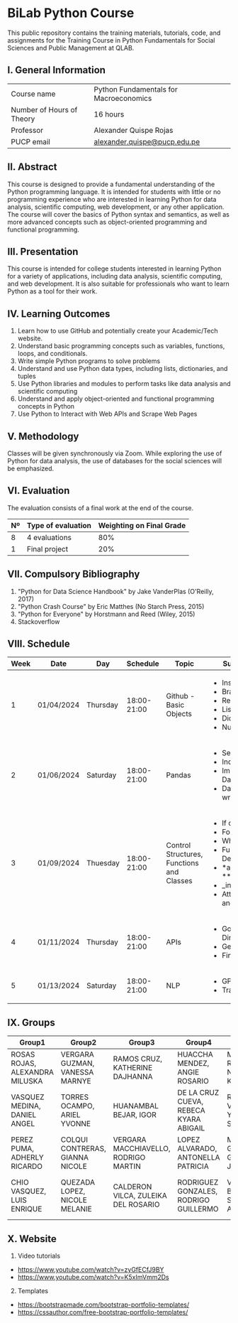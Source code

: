 # BiLab Python Course

This public repository contains the training materials, tutorials, code, and assignments for the Training Course in Python Fundamentals for Social Sciences and Public Management at QLAB.

## I. General Information

|  | | 
|:-------------------|---|
| Course name | Python Fundamentals for Macroeconomics | 
| Number of Hours of Theory | 16 hours |
| Professor | Alexander Quispe Rojas |
| PUCP email | alexander.quispe@pucp.edu.pe |


## II. Abstract

This course is designed to provide a fundamental understanding of the Python programming language. It is intended for students with little or no programming experience who are interested in learning Python for data analysis, scientific computing, web development, or any other application. The course will cover the basics of Python syntax and semantics, as well as more advanced concepts such as object-oriented programming and functional programming.

## III. Presentation

This course is intended for college students interested in learning Python for a variety of applications, including data analysis, scientific computing, and web development. It is also suitable for professionals who want to learn Python as a tool for their work.

## IV. Learning Outcomes

1.	Learn how to use GitHub and potentially create your Academic/Tech website.
2.	Understand basic programming concepts such as variables, functions, loops, and conditionals.
3.	Write simple Python programs to solve problems
4.	Understand and use Python data types, including lists, dictionaries, and tuples
5.	Use Python libraries and modules to perform tasks like data analysis and scientific computing
6.	Understand and apply object-oriented and functional programming concepts in Python
7.	Use Python to Interact with Web APIs and Scrape Web Pages

## V. Methodology

Classes will be given synchronously via Zoom. While exploring the use of Python for data analysis, the use of databases for the social sciences will be emphasized.

## VI. Evaluation

The evaluation consists of a final work at the end of the course.

| Nº | Type of evaluation | Weighting on Final Grade |
|:-------------------|---| ---|
| 8 | 4 evaluations | 80% |
| 1 | Final project | 20%|

## VII. Compulsory Bibliography

1.	"Python for Data Science Handbook" by Jake VanderPlas (O'Reilly, 2017) 
2.	"Python Crash Course" by Eric Matthes (No Starch Press, 2015) 
3.	"Python for Everyone" by Horstmann and Reed (Wiley, 2015)
4.	Stackoverflow

## VIII. Schedule

|Week|Date|Day|Schedule|Topic|Subtopic
|---|---|---|---|---|---
|1|01/04/2024|Thursday|18:00-21:00| Github - Basic Objects| <ul>  <li>Installation</li>   <li>Branches</li>   <li>Repository </li> <li>Lists</li>   <li>Dictionaries</li>   <li>NumPy </li> </ul>   
|2|01/06/2024|Saturday|18:00-21:00| Pandas | <ul>  <li> Series </li>   <li>Indexing</li>   <li>Importing Data </li> <li> Data wrangling </li> </ul>      
|3|01/09/2024|Thuesday|18:00-21:00 | Control Structures, Functions and Classes| <ul>  <li> If condition </li>   <li> For loop</li>   <li> While Loop</li> <li> Function Definitions </li>   <li> *args and **kwwargs </li>   <li> \_init_</li> <li> Attributes and Methods</li> </ul>    
|4|01/11/2024|Thursday|18:00-21:00| APIs| <ul>  <li>Google Directions</li>   <li>Geolocation</li> <li>Finance APIs</li> </ul>   
|5|01/13/2024|Saturday|18:00-21:00| NLP| <ul>  <li> GPT-4 </li>   <li> Transformers </li>   </ul> 

## IX. Groups
| Group1                         | Group2                          | Group3                               | Group4                                 | Group5                             | Group6                              | Group7                                    | Group8                            | Group9                              |
| ------------------------------ | ------------------------------- | ------------------------------------ | -------------------------------------- | ---------------------------------- | ----------------------------------- | ----------------------------------------- | --------------------------------- | ----------------------------------- |
| ROSAS ROJAS, ALEXANDRA MILUSKA | VERGARA GUZMAN, VANESSA MARNYE  | RAMOS CRUZ, KATHERINE DAJHANNA       | HUACCHA MENDEZ, ANGIE ROSARIO          | MUÑOZ ROSADIO, NATALY KAHLIL       | SANDOVAL SILVA, ALEJANDRO JESUS     | ACERO HILARES, ANDREA ALESSANDRA          | CALDERON GONZALES, JOE ADRIAN     | QUILCATE CASTAÑEDA, CAMILA          |
| VASQUEZ MEDINA, DANIEL ANGEL   | TORRES OCAMPO, ARIEL YVONNE     | HUANAMBAL BEJAR, IGOR                | DE LA CRUZ CUEVA, REBECA KYARA ABIGAIL | RIOS VALDIVIA, YTTAN SEBASTIAN     | BOCANEGRA MORALES, CRISTIAN OMAR    | RUA ZARATE, DYLAN ARIAM                   | BRAVO TAVERA, MADISON NICOLE      | CENTENO CUCCHE, LUIGGI JOAQUIN JUDA |
| PEREZ PUMA, ADHERLY RICARDO    | COLQUI CONTRERAS, GIANNA NICOLE | VERGARA MACCHIAVELLO, RODRIGO MARTIN | LOPEZ ALVARADO, ANTONELLA PATRICIA     | MARTINEZ GUTIERREZ, GUSTAVO JAVIER | DAVILA ROMERO, CAMILA DANIELA       | CALLE PALACIOS, ANDRES DANIEL             | RENDON FLORES, MIRELLA SOFIA      | GAMBOA SANCHEZ, BRIYITT JHOMARA     |
| CHIO VASQUEZ, LUIS ENRIQUE     | QUEZADA LOPEZ, NICOLE MELANIE   | CALDERON VILCA, ZULEIKA DEL ROSARIO  | RODRIGUEZ GONZALES, RODRIGO GUILLERMO  | VILCA BENDEZU, SEBASTIAN ANTHONY   | ORIHUELA NUÑEZ, ELISANGELA ESTRELLA | VASQUEZ SANCHEZ, GUILLERMO GABRIEL ALONSO | REYNOSO ESPINOZA, DEIVIT WILFREDO | ROCCA DURAND, GIANELLA ALESSANDRA   |

## X. Website

1. Video tutorials
- https://www.youtube.com/watch?v=zyGfECfJ9BY
- https://www.youtube.com/watch?v=K5xImVmm2Ds


2. Templates
- https://bootstrapmade.com/bootstrap-portfolio-templates/
- https://cssauthor.com/free-bootstrap-portfolio-templates/





